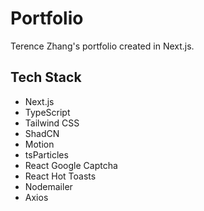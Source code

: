 # Portfolio

Terence Zhang's portfolio created in Next.js.

## Tech Stack

- Next.js
- TypeScript
- Tailwind CSS
- ShadCN
- Motion
- tsParticles
- React Google Captcha
- React Hot Toasts
- Nodemailer
- Axios
